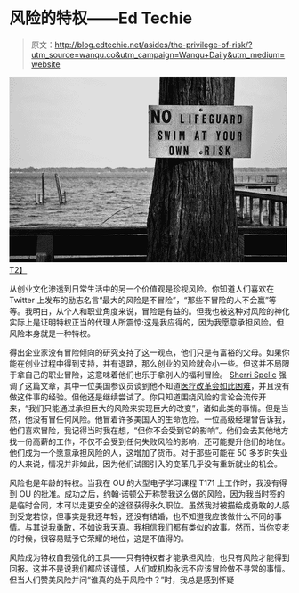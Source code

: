 # 风险的特权——Ed Techie

> 原文：<http://blog.edtechie.net/asides/the-privilege-of-risk/?utm_source=wanqu.co&utm_campaign=Wanqu+Daily&utm_medium=website>



[![Swim at your own risk](img/960029f0c2a4a9b1225ceb9d917b9488.png)T2】](https://www.flickr.com/photos/toddwshaffer/2085887252/in/photolist-4bjHBj-xcN58-dpNKGf-rRD7wY-kMGmwV-qdifZE-9MZEo1-58Liw7-PkNSyW-qSGcRS-JpxCiY-gq9gWd-8Goq9Y-8JSFnC-hhTn4o-GP4Yc5-8JSBaQ-eTJ6bt-birPEz-ekiwaQ-PDVUrA-rk8oNE-MPNxEq-f5pwBC-9F9Wez-5TiSPA-sbfkDT-vApjed-wiuM4-kmNQKM-hSqC4S-4Cssjj-9HMVPr-8Sj4E4-prEvgs-dBLyS9-cxTkCu-dH23vC-9xm72h-ghhBx-7KYLtK-cXgFHo-4C9q9q-jMu3e2-f57GnS-q7B2rj-C3Maa-M9dgR2-Jvzd95-BQ2CKU "Swim at your own risk")

从创业文化渗透到日常生活中的另一个价值观是珍视风险。你知道人们喜欢在 Twitter 上发布的励志名言“最大的风险是不冒险”，“那些不冒险的人不会赢”等等。我明白，从个人和职业角度来说，冒险是有益的。但我也被这种对风险的神化实际上是证明特权正当的代理人所震惊:这是我应得的，因为我愿意承担风险。但风险本身就是一种特权。

得出企业家没有冒险倾向的研究支持了这一观点，他们只是有富裕的父母。如果你能在创业过程中得到支持，并有退路，那么创业的风险就会小一些。但这并不局限于拿自己的职业冒险，这意味着他们也乐于拿别人的福利冒险。 [Sherri Spelic](https://edifiedlistener.blog/) 强调了这篇文章，其中一位美国参议员谈到他不知道[医疗改革会如此困难](https://theintercept.com/2017/09/27/lindsey-graham-on-obamacare-repeal-i-had-no-idea-what-i-was-doing/)，并且没有做这件事的经验。但他还是继续尝试了。你只知道围绕风险的言论会流传开来，“我们只能通过承担巨大的风险来实现巨大的改变”，诸如此类的事情。但是当然，他没有冒任何风险。他冒着许多美国人的生命危险。一位高级经理曾告诉我，他们喜欢冒险，我记得当时我在想，“但你不会受到它的影响”。他们会去其他地方找一份高薪的工作，不仅不会受到任何失败风险的影响，还可能提升他们的地位。他们成为一个愿意承担风险的人，这增加了货币。对于那些可能在 50 多岁时失业的人来说，情况并非如此，因为他们试图引入的变革几乎没有重新就业的机会。

风险也是年龄的特权。当我在 OU 的大型电子学习课程 T171 上工作时，我没有得到 OU 的批准。成功之后，约翰·诺顿公开称赞我这么做的风险，因为我当时签的是临时合同，本可以走更安全的途径获得永久职位。虽然我对被描绘成勇敢的人感到受宠若惊，但事实是我还年轻，还没有结婚，也不知道我应该做什么不同的事情。与其说我勇敢，不如说我天真。我相信我们都有类似的故事。然而，当你变老的时候，很容易赋予它荣耀的地位，这是不值得的。

风险成为特权自我强化的工具——只有特权者才能承担风险，也只有风险才能得到回报。这并不是说我们都应该谨慎，人们或机构永远不应该冒险做不寻常的事情。但当人们赞美风险并问“谁真的处于风险中？”时，我总是感到怀疑


